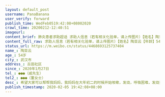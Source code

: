 ```yaml
---
layout: default_post
username: PanaBanana
user_verify: forward
publish_time: WedFeb0519:42:08+08002020
crawl_time: 20200212-12:40:51
imageurl: 
content_brief: 肺炎患者求助超话 求助人信息（若有相关化验单，请上传图片）【姓名】陶亚云【年龄】54岁【所在城市】武汉市【所在小区、社区】古田社区【患病时间】2020年1月27日【联系方式】185 5135 1159（戚先生）【其他紧急联系人】●●●（董女士）【病情描述】   希望大家可以帮帮我妈妈，我 ...全文
content_full_raw: 求助人信息（若有相关化验单，请上传图片）【姓名】陶亚云【年龄】54岁【所在城市】武汉市【所在小区、社区】古田社区【患病时间】2020年1月27日【联系方式】●●●（戚先生）【其他紧急联系人】●●●（董女士）【病情描述】希望大家可以帮帮我妈妈，我妈妈在大年初二的时候开始咳嗽，发烧，呼吸困难，发烧到39度，初三就去同济拍了CT，医生说肺部感染，疑似肺炎，要我们回家隔离，我妈每天要拖着生病的身体4点钟起床去同济医院排号，等待一个多小时才能打上针，医院里挤满了疑似肺炎的患者。昨天，也就是2月2号做了核酸检测，显示为阳性，确诊以后医生依然要我妈妈回家隔离，拒绝收入院，妈妈现在是一个阳性患者，传染性及强，如果收不了住院，会传很多群众，现在已经过了8天了，眼看我妈的病越来越严重，一直发着高烧，呼吸都变得极其困难，要靠家用吸氧机，不能缓解症状，联系了很多医院都说已经收治满了，实在没有办法，希望大家能帮我转发一下，希望有床位的医院能联系我，让我妈妈能早日接受全面的治疗，早一天我们全家的希望就多一分，谢谢！武汉·越秀·星汇云锦
status_url: https://m.weibo.cn/status/4468693125737404
name_: 陶亚云
age_: 54岁
city_: 武汉市
address_: 古田社区
since_: 2020年1月27日
tel_: ●●●（戚先生）
tel2_: ●●●（董女士）
desc_: 希望大家可以帮帮我妈妈，我妈妈在大年初二的时候开始咳嗽，发烧，呼吸困难，发烧到39度，初三就去同济拍了CT，医生说肺部感染，疑似肺炎，要我们回家隔离，我妈每天要拖着生病的身体4点钟起床去同济医院排号，等待一个多小时才能打上针，医院里挤满了疑似肺炎的患者。昨天，也就是2月2号做了核酸检测，显示为阳性，确诊以后医生依然要我妈妈回家隔离，拒绝收入院，妈妈现在是一个阳性患者，传染性及强，如果收不了住院，会传很多群众，现在已经过了8天了，眼看我妈的病越来越严重，一直发着高烧，呼吸都变得极其困难，要靠家用吸氧机，不能缓解症状，联系了很多医院都说已经收治满了，实在没有办法，希望大家能帮我转发一下，希望有床位的医院能联系我，让我妈妈能早日接受全面的治疗，早一天我们全家的希望就多一分，谢谢！武汉·越秀·星汇云锦
publish_timestamp: 2020-02-05 19:42:08+08:00
---
```

